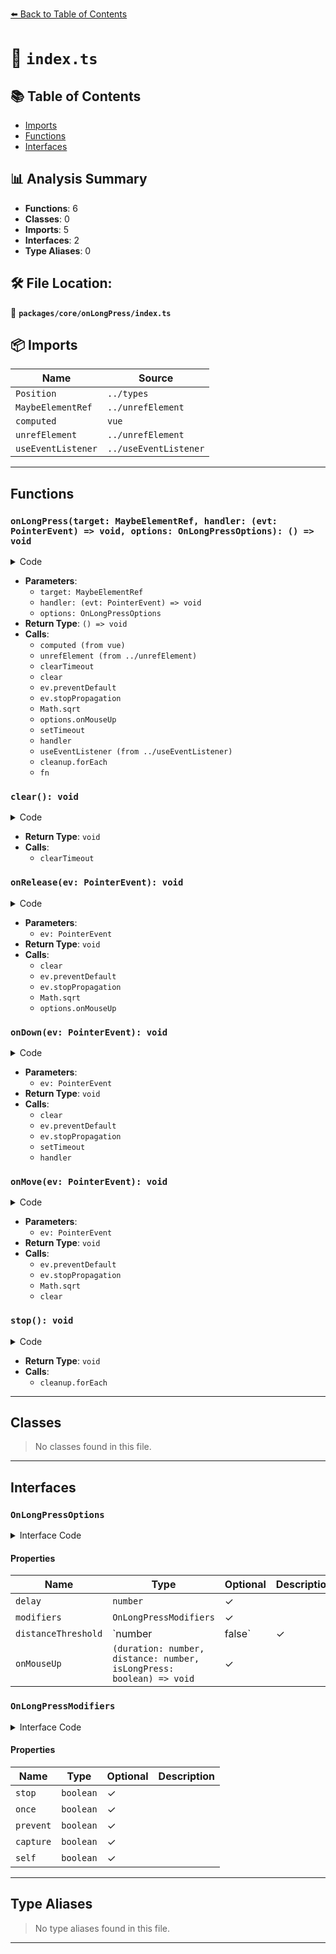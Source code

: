 [⬅️ Back to Table of Contents](../../../index.md)

# 📄 `index.ts`

## 📚 Table of Contents

- [Imports](#imports)
- [Functions](#functions)
- [Interfaces](#interfaces)

## 📊 Analysis Summary

- **Functions**: 6
- **Classes**: 0
- **Imports**: 5
- **Interfaces**: 2
- **Type Aliases**: 0

## 🛠️ File Location:
📂 **`packages/core/onLongPress/index.ts`**

## 📦 Imports

| Name | Source |
|------|--------|
| `Position` | `../types` |
| `MaybeElementRef` | `../unrefElement` |
| `computed` | `vue` |
| `unrefElement` | `../unrefElement` |
| `useEventListener` | `../useEventListener` |


---

## Functions

### `onLongPress(target: MaybeElementRef, handler: (evt: PointerEvent) => void, options: OnLongPressOptions): () => void`

<details><summary>Code</summary>

```ts
export function onLongPress(
  target: MaybeElementRef,
  handler: (evt: PointerEvent) => void,
  options?: OnLongPressOptions,
) {
  const elementRef = computed(() => unrefElement(target))

  let timeout: ReturnType<typeof setTimeout> | undefined
  let posStart: Position | undefined
  let startTimestamp: number | undefined
  let hasLongPressed = false

  function clear() {
    if (timeout) {
      clearTimeout(timeout)
      timeout = undefined
    }
    posStart = undefined
    startTimestamp = undefined
    hasLongPressed = false
  }

  function onRelease(ev: PointerEvent) {
    const [_startTimestamp, _posStart, _hasLongPressed] = [startTimestamp, posStart, hasLongPressed]
    clear()

    if (!options?.onMouseUp || !_posStart || !_startTimestamp)
      return

    if (options?.modifiers?.self && ev.target !== elementRef.value)
      return

    if (options?.modifiers?.prevent)
      ev.preventDefault()

    if (options?.modifiers?.stop)
      ev.stopPropagation()

    const dx = ev.x - _posStart.x
    const dy = ev.y - _posStart.y
    const distance = Math.sqrt(dx * dx + dy * dy)
    options.onMouseUp(ev.timeStamp - _startTimestamp, distance, _hasLongPressed)
  }

  function onDown(ev: PointerEvent) {
    if (options?.modifiers?.self && ev.target !== elementRef.value)
      return

    clear()

    if (options?.modifiers?.prevent)
      ev.preventDefault()

    if (options?.modifiers?.stop)
      ev.stopPropagation()

    posStart = {
      x: ev.x,
      y: ev.y,
    }
    startTimestamp = ev.timeStamp
    timeout = setTimeout(
      () => {
        hasLongPressed = true
        handler(ev)
      },
      options?.delay ?? DEFAULT_DELAY,
    )
  }

  function onMove(ev: PointerEvent) {
    if (options?.modifiers?.self && ev.target !== elementRef.value)
      return

    if (!posStart || options?.distanceThreshold === false)
      return

    if (options?.modifiers?.prevent)
      ev.preventDefault()

    if (options?.modifiers?.stop)
      ev.stopPropagation()

    const dx = ev.x - posStart.x
    const dy = ev.y - posStart.y
    const distance = Math.sqrt(dx * dx + dy * dy)
    if (distance >= (options?.distanceThreshold ?? DEFAULT_THRESHOLD))
      clear()
  }

  const listenerOptions: AddEventListenerOptions = {
    capture: options?.modifiers?.capture,
    once: options?.modifiers?.once,
  }

  const cleanup = [
    useEventListener(elementRef, 'pointerdown', onDown, listenerOptions),
    useEventListener(elementRef, 'pointermove', onMove, listenerOptions),
    useEventListener(elementRef, ['pointerup', 'pointerleave'], onRelease, listenerOptions),
  ]

  const stop = () => cleanup.forEach(fn => fn())

  return stop
}
```
</details>

- **Parameters**:
  - `target: MaybeElementRef`
  - `handler: (evt: PointerEvent) => void`
  - `options: OnLongPressOptions`
- **Return Type**: `() => void`
- **Calls**:
  - `computed (from vue)`
  - `unrefElement (from ../unrefElement)`
  - `clearTimeout`
  - `clear`
  - `ev.preventDefault`
  - `ev.stopPropagation`
  - `Math.sqrt`
  - `options.onMouseUp`
  - `setTimeout`
  - `handler`
  - `useEventListener (from ../useEventListener)`
  - `cleanup.forEach`
  - `fn`
### `clear(): void`

<details><summary>Code</summary>

```ts
function clear() {
    if (timeout) {
      clearTimeout(timeout)
      timeout = undefined
    }
    posStart = undefined
    startTimestamp = undefined
    hasLongPressed = false
  }
```
</details>

- **Return Type**: `void`
- **Calls**:
  - `clearTimeout`
### `onRelease(ev: PointerEvent): void`

<details><summary>Code</summary>

```ts
function onRelease(ev: PointerEvent) {
    const [_startTimestamp, _posStart, _hasLongPressed] = [startTimestamp, posStart, hasLongPressed]
    clear()

    if (!options?.onMouseUp || !_posStart || !_startTimestamp)
      return

    if (options?.modifiers?.self && ev.target !== elementRef.value)
      return

    if (options?.modifiers?.prevent)
      ev.preventDefault()

    if (options?.modifiers?.stop)
      ev.stopPropagation()

    const dx = ev.x - _posStart.x
    const dy = ev.y - _posStart.y
    const distance = Math.sqrt(dx * dx + dy * dy)
    options.onMouseUp(ev.timeStamp - _startTimestamp, distance, _hasLongPressed)
  }
```
</details>

- **Parameters**:
  - `ev: PointerEvent`
- **Return Type**: `void`
- **Calls**:
  - `clear`
  - `ev.preventDefault`
  - `ev.stopPropagation`
  - `Math.sqrt`
  - `options.onMouseUp`
### `onDown(ev: PointerEvent): void`

<details><summary>Code</summary>

```ts
function onDown(ev: PointerEvent) {
    if (options?.modifiers?.self && ev.target !== elementRef.value)
      return

    clear()

    if (options?.modifiers?.prevent)
      ev.preventDefault()

    if (options?.modifiers?.stop)
      ev.stopPropagation()

    posStart = {
      x: ev.x,
      y: ev.y,
    }
    startTimestamp = ev.timeStamp
    timeout = setTimeout(
      () => {
        hasLongPressed = true
        handler(ev)
      },
      options?.delay ?? DEFAULT_DELAY,
    )
  }
```
</details>

- **Parameters**:
  - `ev: PointerEvent`
- **Return Type**: `void`
- **Calls**:
  - `clear`
  - `ev.preventDefault`
  - `ev.stopPropagation`
  - `setTimeout`
  - `handler`
### `onMove(ev: PointerEvent): void`

<details><summary>Code</summary>

```ts
function onMove(ev: PointerEvent) {
    if (options?.modifiers?.self && ev.target !== elementRef.value)
      return

    if (!posStart || options?.distanceThreshold === false)
      return

    if (options?.modifiers?.prevent)
      ev.preventDefault()

    if (options?.modifiers?.stop)
      ev.stopPropagation()

    const dx = ev.x - posStart.x
    const dy = ev.y - posStart.y
    const distance = Math.sqrt(dx * dx + dy * dy)
    if (distance >= (options?.distanceThreshold ?? DEFAULT_THRESHOLD))
      clear()
  }
```
</details>

- **Parameters**:
  - `ev: PointerEvent`
- **Return Type**: `void`
- **Calls**:
  - `ev.preventDefault`
  - `ev.stopPropagation`
  - `Math.sqrt`
  - `clear`
### `stop(): void`

<details><summary>Code</summary>

```ts
() => cleanup.forEach(fn => fn())
```
</details>

- **Return Type**: `void`
- **Calls**:
  - `cleanup.forEach`

---

## Classes

> No classes found in this file.


---

## Interfaces

### `OnLongPressOptions`

<details><summary>Interface Code</summary>

```ts
export interface OnLongPressOptions {
  /**
   * Time in ms till `longpress` gets called
   *
   * @default 500
   */
  delay?: number

  modifiers?: OnLongPressModifiers

  /**
   * Allowance of moving distance in pixels,
   * The action will get canceled When moving too far from the pointerdown position.
   * @default 10
   */
  distanceThreshold?: number | false

  /**
   * Function called when the ref element is released.
   * @param duration how long the element was pressed in ms
   * @param distance distance from the pointerdown position
   * @param isLongPress whether the action was a long press or not
   */
  onMouseUp?: (duration: number, distance: number, isLongPress: boolean) => void
}
```
</details>

#### Properties

| Name | Type | Optional | Description |
|------|------|----------|-------------|
| `delay` | `number` | ✓ |  |
| `modifiers` | `OnLongPressModifiers` | ✓ |  |
| `distanceThreshold` | `number | false` | ✓ |  |
| `onMouseUp` | `(duration: number, distance: number, isLongPress: boolean) => void` | ✓ |  |

### `OnLongPressModifiers`

<details><summary>Interface Code</summary>

```ts
export interface OnLongPressModifiers {
  stop?: boolean
  once?: boolean
  prevent?: boolean
  capture?: boolean
  self?: boolean
}
```
</details>

#### Properties

| Name | Type | Optional | Description |
|------|------|----------|-------------|
| `stop` | `boolean` | ✓ |  |
| `once` | `boolean` | ✓ |  |
| `prevent` | `boolean` | ✓ |  |
| `capture` | `boolean` | ✓ |  |
| `self` | `boolean` | ✓ |  |


---

## Type Aliases

> No type aliases found in this file.


---